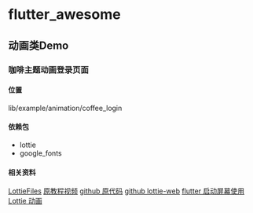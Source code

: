 # flutter_awesome

## 动画类Demo

### 咖啡主题动画登录页面

#### 位置
lib/example/animation/coffee_login

#### 依赖包
- lottie
- google_fonts

#### 相关资料
[LottieFiles](https://lottiefiles.com)
[原教程视频](https://www.youtube.com/watch?v=SlSXlJ4ALGs&list=PLTbo4xvTNHVQ8OLrOFwImJdmZAKfIwh69&index=4)
[github 原代码](https://github.com/JideGuru/youtube_videos/tree/master/coffee_splashscreen)
[github lottie-web](https://github.com/airbnb/lottie-web)
[flutter 启动屏幕使用 Lottie 动画](https://zhuanlan.zhihu.com/p/376077465)


